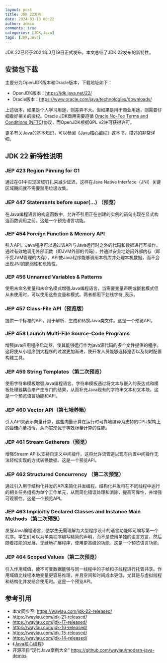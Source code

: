 ```yaml
---
layout: post
title: JDK 22发布
date: 2024-03-19 00:22
author: admin
comments: true
categories: [JDK,Java]
tags: [JDK,Java]
---
```


JDK 22已经于2024年3月19日正式发布。本文总结了JDK 22发布的新特性。

<!-- more -->



## 安装包下载

主要分为OpenJDK版本和Oracle版本，下载地址如下：

* OpenJDK版本：<https://jdk.java.net/22/>
* Oracle版本：<https://www.oracle.com/java/technologies/downloads/>


上述版本，如果是个人学习用途，则差异不大。但如果是用于商业用途，则需要仔细看好相关的授权。Oracle JDK商用需要遵循 [Oracle No-Fee Terms and Conditions (NFTC)](https://www.oracle.com/downloads/licenses/javase-license1.html)协议，而OpenJDK根据GPL v2许可获得许可。 


更多有关Java的基本知识，可以参阅《[Java核心编程](https://item.jd.com/12868796.html)》这本书，描述的非常详细。


## JDK 22 新特性说明


### JEP 423 Region Pinning for G1


通过在G1中实现区域钉扎来减少延迟，这样在Java Native Interface（JNI）关键区域期间就不需要禁用垃圾收集。

 
### JEP 447 Statements before super(...) （预览）

在Java编程语言的构造函数中，允许不引用正在创建的实例的语句出现在显式构造函数调用之前。这是一个预览语言功能。

### JEP 454 Foreign Function & Memory API

引入API，Java程序可以通过该API与Java运行时之外的代码和数据进行互操作。通过有效地调用外部函数（即JVM外部的代码），并通过安全地访问外部内存（即不受JVM管理的内存），API使Java程序能够调用本机库并处理本机数据，而不会出现JNI的脆弱性和危险性。


### JEP 456 Unnamed Variables & Patterns

使用未命名变量和未命名模式增强Java编程语言，当需要变量声明或嵌套模式但从未使用时，可以使用这些变量和模式。两者都用下划线字符_表示。

### JEP 457 Class-File API（预览版）

提供一个标准的API，用于解析、生成和转换Java类文件。这是一个预览API。

### JEP 458 Launch Multi-File Source-Code Programs


增强java应用程序启动器，使其能够运行作为java源代码的多个文件提供的程序。这将使从小程序到大程序的过渡更加渐进，使开发人员能够选择是否以及何时配置构建工具。

### JEP 459 String Templates（第二次预览）

使用字符串模板增强Java编程语言。字符串模板通过将文本与嵌入的表达式和模板处理器耦合来产生专门的结果，从而补充Java现有的字符串文本和文本块。这是一个预览语言功能和API。

### JEP 460 Vector API（第七培养箱）

引入API来表示向量计算，这些向量计算在运行时可靠地编译为支持的CPU架构上的最佳向量指令，从而实现优于等效标量计算的性能。

### JEP 461 Stream Gatherers（预览）

增强Stream API以支持自定义中间操作。这将允许流管道以现有内置中间操作无法轻松实现的方式转换数据。这是一个预览API。

### JEP 462 Structured Concurrency （第二次预览）

通过引入用于结构化并发的API来简化并发编程。结构化并发将在不同线程中运行的相关任务组视为单个工作单元，从而简化错误处理和消除，提高可靠性，并增强可观察性。这是一个预览API。

### JEP 463 Implicitly Declared Classes and Instance Main Methods（第二次预览）

发展Java编程语言，使学生无需理解为大型程序设计的语言功能即可编写第一个程序。学生们可以为单类程序编写精简的声明，而不是使用单独的语言方言，然后随着技能的发展，无缝地扩展程序，使用更高级的功能。这是一个预览语言功能。

### JEP 464 Scoped Values（第二次预览）

引入作用域值，使不可变数据能够与同一线程中的子帧和子线程进行托管共享。作用域值比线程本地变量更容易推理，并且空间和时间成本更低，尤其是与虚拟线程和结构化并发结合使用时。这是一个预览API。

## 参考引用

* 本文同步至:  <https://waylau.com/jdk-22-released/>
* <https://waylau.com/jdk-21-released/>
* <https://waylau.com/jdk-17-released/>
* <https://waylau.com/jdk-16-released/>
* <https://waylau.com/jdk-15-released/>
* <https://waylau.com/jdk-14-released/>
* 《[Java核心编程](https://item.jd.com/12868796.html)》
* 开源项目“现代Java案例大全” <https://github.com/waylau/modern-java-demos>